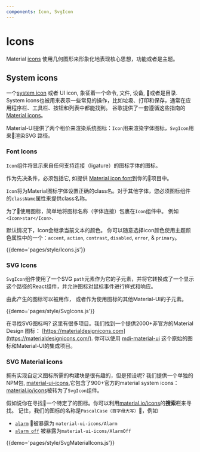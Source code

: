 ```yaml
---
components: Icon, SvgIcon
---
```


# Icons

Material [icons](https://material.io/guidelines/style/icons.html) 使用几何图形来形象化地表现核心思想，功能或者是主题。

## System icons

一个[system icon](https://material.io/guidelines/style/icons.html#icons-system-icons) 或者 UI icon,
象征着一个命令, 文件, 设备, 或者是目录.
System icons也被用来表示一些常见的操作，比如垃圾、打印和保存，通常在应用程序栏、工具栏、按钮和列表中都能找到。
谷歌提供了一套遵循这些指南的 [Material icons](https://material.io/icons/)。

Material-UI提供了两个租价来渲染系统图标：`Icon`用来渲染字体图标，`SvgIcon`用来渲染SVG 路径。


### Font Icons

`Icon`组件将显示来自任何支持连接（ligature）的图标字体的图标。

作为先决条件，必须包括它, 如提供
[Material icon font](http://google.github.io/material-design-icons/#icon-font-for-the-web)到你的项目中。

`Icon`将为Material图标字体设置正确的class名。对于其他字体，您必须图标组件的`className`属性来提供class名称。

为了使用图标，简单地将图标名称（字体连接）包裹在`Icon`组件中。
例如 `<Icon>star</Icon>`.

默认情况下，Icon会继承当前文本的颜色。
你可以随意选择icon颜色使用主题颜色属性中的一个：`accent`, `action`, `contrast`, `disabled`, `error`, & `primary`。

{{demo='pages/style/Icons.js'}}

### SVG Icons

`SvgIcon`组件使用了一个SVG `path`元素作为它的子元素，并将它转换成了一个显示这个路径的React组件，并允许图标对鼠标事件进行样式和响应。

由此产生的图标可以被用作，
或者作为使用图标的其他Material-UI的子元素。

{{demo='pages/style/SvgIcons.js'}}

在寻找SVG图标吗? 这里有很多项目。我们找到一个提供2000+非官方的Material Design 图标：
[https://materialdesignicons.com](https://materialdesignicons.com/).
你可以使用 [mdi-material-ui](https://github.com/TeamWertarbyte/mdi-material-ui) 这个原始的图标和Material-UI的集成项目。

### SVG Material icons

拥有实现自定义图标所需的构建块是很有趣的，但是预设呢?
我们提供一个单独的NPM包,
[material-ui-icons](https://www.npmjs.com/package/material-ui-icons),它包含了900+官方的material system icons：[material.io/icons](https://material.io/icons/)被转为了`SvgIcon`组件。

假如说你在寻找一个特定了的图标。你可以利用[material.io/icons](https://material.io/icons/)的**搜索栏**来寻找。
记住，我们的图标的名称是`PascalCase（首字母大写）`，例如
- [`alarm`](https://material.io/icons/#ic_alarm) 被暴露为 `material-ui-icons/Alarm`
- [`alarm off`](https://material.io/icons/#ic_alarm_off) 被暴露为`material-ui-icons/AlarmOff`

{{demo='pages/style/SvgMaterialIcons.js'}}
